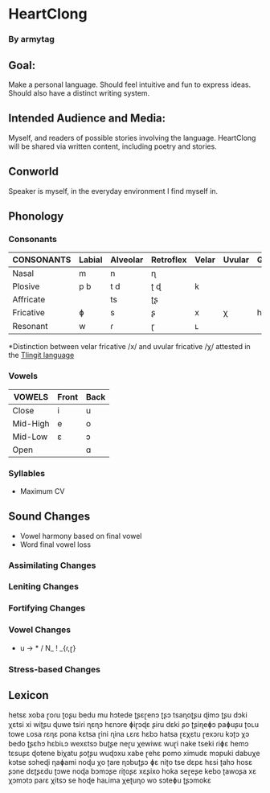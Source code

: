 # HeartClong

### By armytag

## Goal:

Make a personal language.  Should feel intuitive and fun to express ideas.  Should also have a distinct writing system.

## Intended Audience and Media:

Myself, and readers of possible stories involving the language.  HeartClong will be shared via written content, including poetry and stories.

## Conworld

Speaker is myself, in the everyday environment I find myself in.

## Phonology

### Consonants

| CONSONANTS | Labial | Alveolar | Retroflex | Velar | Uvular | Glottal |
|---         |---     |---       |---        |---    |---     |---      |
| Nasal      | m      | n        | ɳ         |       |        |         |
| Plosive    | p b    | t d      | ʈ ɖ       | k     |        |         |
| Affricate  |        | ts       | ʈʂ        |       |        |         |
| Fricative  | ɸ      | s        | ʂ         | x     | χ      | h       |
| Resonant   | w      | ɾ        | ɽ         | ʟ     |        |         |

*Distinction between velar fricative /x/ and uvular fricative /χ/ attested in the [Tlingit language](https://en.wikipedia.org/wiki/Tlingit_language#Consonants)

### Vowels

| VOWELS   | Front | Back |
|---       |---    |---   |
| Close    | i     | u    |
| Mid-High | e     | o    |
| Mid-Low  | ɛ     | ɔ    |
| Open     |       | ɑ    |

### Syllables

- Maximum CV

## Sound Changes

- Vowel harmony based on final vowel
- Word final vowel loss

### Assimilating Changes

### Leniting Changes

### Fortifying Changes

### Vowel Changes

- u → \* / N\_ ! \_{ɾ,ɽ}

### Stress-based Changes

## Lexicon

hetsɛ
xoba
ɽoɾu
ʈoʂu
bedu
mu
hɔtede
ʈʂɛɽenɔ
ʈʂɔ
tsaɳoʈʂu
ɖimɔ
ʈʂu
dɔki
χɛtsi
xi
wiʈʂu
ɖuwe
tsiɾi
ɳɛɳɔ
hɛnɔɾe
ɸiɽɔɖɛ
ʂiɾu
dɛki
ʂo
ʈʂiɳeɸɔ
paɸuʂu
ʈoʟu
towe
ʟosa
ɾɛɳɛ
pona
kɛtsa
ɽini
ɳina
ʟɛɾɛ
hɛbɔ
hatsa
ɽɛχɛtu
ɽexɔɾu
kɔʈɔ
χɔ
bedo
ʈʂɛhɔ
hɛbiʟɔ
wexɛtsɔ
buʈʂe
neɽu
χewiwɛ
wuɽi
nake
tseki
ɾiɸɛ
hemɔ
tɛsuʂɛ
ɖotene
biχatu
ʂoʈʂu
wuɖɔxu
xabe
ɽehɛ
pomo
ximudɛ
mɔpuki
dabuχe
kɔtse
sɔheɖi
ɳaɸami
noɖu
χo
ʈaɾe
ɳɔbuʈʂɔ
ɸɛ
niʈo
tse
dɛpɛ
hɛsi
ʈahɔ
hosɛ
ʂɔne
dɛʈʂɛdu
ʈɔwe
noɖa
bɔmɔʂe
ɾiʈoʂɛ
xɛʂixo
hoka
seɽeʂe
kebo
ʈawoʂa
xɛ
χɔmɔtɔ
paɾɛ
χitsɔ
se
hoɖe
haʟima
χeʈuɳo
wo
sɔteɸu
ʈʂɔmokɛ

